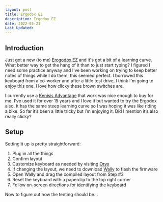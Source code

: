 ```yaml
---
layout: post
title: Ergodox EZ
description: Ergodox EZ
date: 2022-05-21
Last Updated: 
---
```

## Introduction
Just got a new (to me) [Erogodox EZ](https://ergodox-ez.com/) and it's got a bit of a learning curve.  What better way to get the hang of it than to just start typing?  I figured I need some practice anyway and I've been working on trying to keep better notes of things while I do them, this seemed perfect.  I borrowed this keyboard from a co-worker and after a little test drive, I think I'm going to enjoy this one.  I love how clicky these brown switches are.

I currently use a [Kenisis Advantage](https://kinesis-ergo.com/shop/advantage2/) that work was nice enough to buy for me.  I’ve used it for over 15 years and I love it but wanted to try the Ergodox also.   It has the same steep learning curve so I was hoping it was like riding a bike.  So far it’s been a little tricky but I’m enjoying it.  Did I mention it’s also really clicky?

## Setup
Setting it up is pretty straightforward:

1. Plug in all the things
2. Confirm layout 
3. Customize keyboard as needed by visiting [Oryx](https://configure.zsa.io/ergodox-ez/layouts/default/latest/0)
4. If changing the layout, we need to download [Wally](https://www.zsa.io/wally/) to flash the firmware 
5. Open Wally and drag the compiled layout from Step \#3
6. Reset the keyboard with a paperclip to the top right corner
7. Follow on-screen directions for identifying the keyboard

Now to figure out how the tenting should be…
